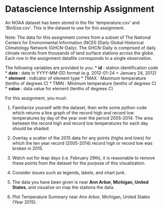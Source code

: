 # Datascience Internship Assignment

An NOAA dataset has been stored in the file 'temperature.csv' and 'BinSize.csv'. This is the dataset to use for this assignment. 

Note: The data for this assignment comes from a subset of The National Centers for Environmental Information (NCEI) [Daily Global Historical Climatology Network (GHCN-Daily). The GHCN-Daily is comprised of daily climate records from thousands of land surface stations across the globe. Each row in the assignment datafile corresponds to a single observation. 

The following variables are provided to you: * **id** : station identification code * **date** : date in YYYY-MM-DD format (e.g. 2012-01-24 = January 24, 2012) * **element** : indicator of element type * TMAX : Maximum temperature (tenths of degrees C) * TMIN : Minimum temperature (tenths of degrees C) * **value** : data value for element (tenths of degrees C) 

For this assignment, you must: 

1. Familiarize yourself with the dataset, then write some python code which returns a line graph of the record high and record low temperatures by day of the year over the period 2005-2014. The area between the record high and record low temperatures for each day should be shaded. 

2. Overlay a scatter of the 2015 data for any points (highs and lows) for which the ten year record (2005-2014) record high or record low was broken in 2015. 

3. Watch out for leap days (i.e. February 29th), it is reasonable to remove these points from the dataset for the purpose of this visualization. 

4. Consider issues such as legends, labels, and chart junk. 

5. The data you have been given is near **Ann Arbor, Michigan, United States**, and visualize on map the stations the data.
6. Plot Temperature Summary near Ann Arbor, Michigan, United States (Year 2015).
